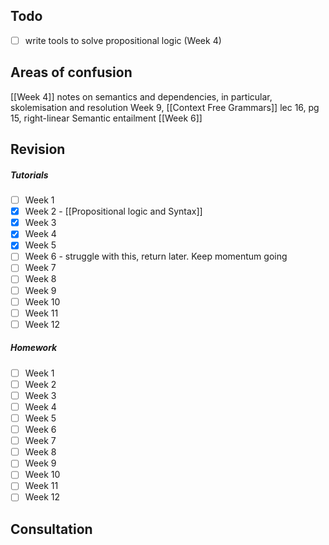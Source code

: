 ## Todo
- [ ] write tools to solve propositional logic (Week 4)

## Areas of confusion
[[Week 4]] notes on semantics and dependencies, in particular, skolemisation and resolution
Week 9, [[Context Free Grammars]] lec 16, pg 15, right-linear
Semantic entailment
[[Week 6]]
## Revision
##### Tutorials
- [ ] Week 1
- [x] Week 2 - [[Propositional logic and Syntax]]
- [x] Week 3
- [x] Week 4
- [x] Week 5
- [ ] Week 6 - struggle with this, return later. Keep momentum going
- [ ] Week 7
- [ ] Week 8
- [ ] Week 9
- [ ] Week 10
- [ ] Week 11
- [ ] Week 12
##### Homework
- [ ] Week 1
- [ ] Week 2
- [ ] Week 3
- [ ] Week 4
- [ ] Week 5
- [ ] Week 6
- [ ] Week 7
- [ ] Week 8
- [ ] Week 9
- [ ] Week 10
- [ ] Week 11
- [ ] Week 12

## Consultation
